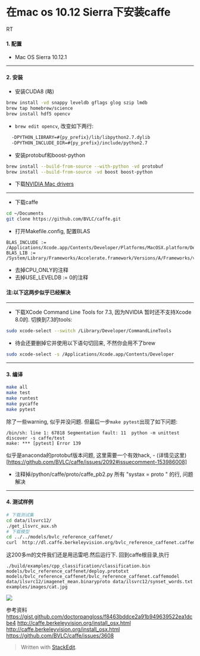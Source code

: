 # 在mac os 10.12 Sierra下安装caffe


RT

<!--more-->

#### 1. 配置

 - Mac OS Sierra 10.12.1

---
#### 2.  安装

 - 安装CUDA8 (略)

 ```bash
 brew install -vd snappy leveldb gflags glog szip lmdb
 brew tap homebrew/science
 brew install hdf5 opencv
 ```
 - `brew edit opencv`, 改变如下两行:
 
 ```bash
   -DPYTHON_LIBRARY=#{py_prefix}/lib/libpython2.7.dylib
   -DPYTHON_INCLUDE_DIR=#{py_prefix}/include/python2.7
 ```
 - 安装protobuf和boost-python
 
 ```bash
 brew install --build-from-source --with-python -vd protobuf
 brew install --build-from-source -vd boost boost-python
 ```
 - 下载[NVIDIA Mac drivers](http://www.nvidia.com/object/macosx-cuda-8.0.51-driver.html)

---

 - 下载caffe

 ```bash
 cd ~/Documents
git clone https://github.com/BVLC/caffe.git
 ```

 - 打开Makefile.config, 配置BLAS

 ```
BLAS_INCLUDE := /Applications/Xcode.app/Contents/Developer/Platforms/MacOSX.platform/Developer/SDKs/MacOSX10.12.sdk/System/Library/Frameworks/Accelerate.framework/Versions/A/Frameworks/vecLib.framework/Versions/A/Headers
BLAS_LIB := /System/Library/Frameworks/Accelerate.framework/Versions/A/Frameworks/vecLib.framework/Versions/A
 ```
 - 去掉CPU_ONLY的注释
 - 去掉USE_LEVELDB := 0的注释

#### 注:以下这两步似乎已经解决
---

 - 下载XCode Command Line Tools for 7.3, 因为NVIDIA 暂时还不支持Xcode 8.0的. 切换到7.3的tools:
 ```bash
 sudo xcode-select --switch /Library/Developer/CommandLineTools
 ```

 - 待会还要删掉它并使用以下语句切回来, 不然你会用不了brew
 ```bash
sudo xcode-select -s /Applications/Xcode.app/Contents/Developer
 ```

---

#### 3. 编译

```bash
make all
make test
make runtest
make pycaffe
make pytest
```
除了一些warning, 似乎并没问题. 但最后一步`make pytest`出现了如下问题:
```
/bin/sh: line 1: 67818 Segmentation fault: 11  python -m unittest discover -s caffe/test
make: *** [pytest] Error 139
```

似乎是anaconda的protobuf版本问题, 这里需要一个有效hack, - (详情见这里)[https://github.com/BVLC/caffe/issues/2092#issuecomment-153986008]
 - 注释掉/python/caffe/proto/caffe_pb2.py 所有 "systax = proto " 的行, 问题解决


---

#### 4. 测试样例

```bash
# 下载测试集
cd data/ilsvrc12/
./get_ilsvrc_aux.sh
# 下载模型
cd ../../models/bvlc_reference_caffenet/
curl  http://dl.caffe.berkeleyvision.org/bvlc_reference_caffenet.caffemodel > bvlc_reference_caffenet.caffemodel
```
这200多m的文件我们还是用迅雷吧.然后运行下. 回到caffe根目录,执行

```
./build/examples/cpp_classification/classification.bin models/bvlc_reference_caffenet/deploy.prototxt models/bvlc_reference_caffenet/bvlc_reference_caffenet.caffemodel data/ilsvrc12/imagenet_mean.binaryproto data/ilsvrc12/synset_words.txt examples/images/cat.jpg
```
![](https://my-imgshare.oss-cn-shenzhen.aliyuncs.com/2016-12-11)

参考资料
https://gist.github.com/doctorpangloss/f8463bddce2a91b949639522ea1dcbe4
http://caffe.berkeleyvision.org/install_osx.html
http://caffe.berkeleyvision.org/install_osx.html
https://github.com/BVLC/caffe/issues/3608

> Written with [StackEdit](https://stackedit.io/).
